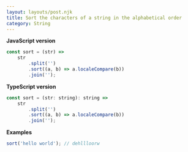 ```yaml
---
layout: layouts/post.njk
title: Sort the characters of a string in the alphabetical order
category: String
---
```


**JavaScript version**

```js
const sort = (str) =>
	str
		.split('')
		.sort((a, b) => a.localeCompare(b))
		.join('');
```

**TypeScript version**

```js
const sort = (str: string): string =>
	str
		.split('')
		.sort((a, b) => a.localeCompare(b))
		.join('');
```

**Examples**

```js
sort('hello world'); // dehllloorw
```
